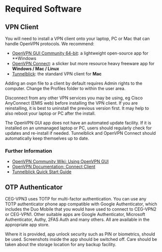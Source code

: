 # Required Software
## VPN Client
You will need to install a VPN client onto your laptop, PC or Mac that can handle OpenVPN
protocols. We recommend:

- [OpenVPN GUI Community 64-bit](https://openvpn.net/community): a lightweight  open-source app for **Windows
- [OpenVPN Connect](https://openvpn.net/client/): a slicker but more resource heavy freeware app for **Windows / Mac / Linux**
- [Tunnelblick](https://tunnelblick.net/downloads.html): the standard VPN client for **Mac**

Adding an ovpn file to a client by default requires Admin rights to the computer. Change the Profiles folder to within the user area. 

Disconnect from any other VPN services you may be using, eg Cisco AnyConnect (EMIS web) before installing the VPN client. If you are reinstalling, it is best to uninstall the previous version first. It may help to also reboot your laptop or PC after the install.

The OpenVPN GUI app does not have an automated update facility.  If it is installed on an unmanaged laptop or PC, users should regularly check for updates and re-install if needed.  Tunnelblick and OpenVPN Connect should automatically keep themselves up to date. 
   
### Further Information  

- [OpenVPN Community Wiki: Using OpenVPN GUI](https://community.openvpn.net/openvpn/wiki/OpenVPN-GUI-New)
- [OpenVPN Documentation: Connect Client](https://openvpn.net/client/client-connect-vpn-for-windows/)
- [Tunnelblick Quick Start Guide](https://tunnelblick.net/czQuick.html)

## OTP Authenticator
CEG-VPN3 uses TOTP for multi-factor authentication.  You can use any TOTP authenticator phone app compatible with Google Authenticator, which includes the Duo Mobile that you would have used to connect to CEG-VPN2 or CEG-VPN1.  Other suitable apps are Google Authenticator, Microsoft Authenticator, Authy, 2FAS Auth and many others.  All are available in the appropriate app store.

Where it is provided, app unlock security such as PIN or biometrics, should be used.  Screenshots inside the app should be switched off.  Care should be taken about the storage location for any backup facility. 

